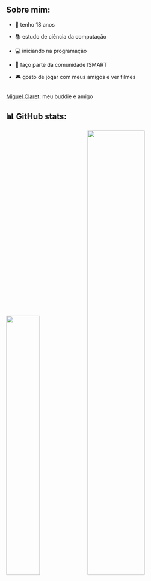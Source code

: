  ## Sobre mim:

- 👤 tenho 18 anos
- 📚 estudo de ciência da computação
- 💻 iniciando na programação
- 🦉 faço parte da comunidade ISMART
- 🎮 gosto de jogar com meus amigos e ver filmes

  ##

<a href="https://github.com/MiguelClaret">Miguel Claret</a>: meu buddie e amigo 


## 📊 GitHub stats:
<div>
    <a hfref="https://github.com/yandoribeiro">
      <img width=42%" src="https://github-readme-stats.vercel.app/api?username=yandoribeiro&show_icons=true&theme=dark&inclue_all_commits=true&count_private=true"/>
      <img width=55%" src="https://github-readme-stats.vercel.app/api/top-langs/?username=yandoribeiro&layout=compact&langs_count=16&theme=dark"/>
    </div>

## 


 
    
